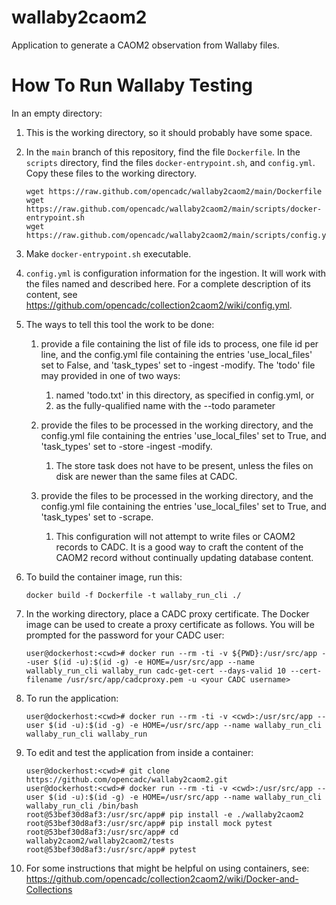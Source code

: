 # wallaby2caom2
Application to generate a CAOM2 observation from Wallaby files.

# How To Run Wallaby Testing

In an empty directory:

1. This is the working directory, so it should probably have some space.

1. In the `main` branch of this repository, find the file `Dockerfile`. In the
`scripts` directory, find the files 
`docker-entrypoint.sh`, and `config.yml`. Copy these files to the working directory.

   ```
   wget https://raw.github.com/opencadc/wallaby2caom2/main/Dockerfile
   wget https://raw.github.com/opencadc/wallaby2caom2/main/scripts/docker-entrypoint.sh
   wget https://raw.github.com/opencadc/wallaby2caom2/main/scripts/config.yml
   ```

1. Make `docker-entrypoint.sh` executable.

1. `config.yml` is configuration information for the ingestion. It will work with
the files named and described here. For a complete description of its
content, see
https://github.com/opencadc/collection2caom2/wiki/config.yml.

1. The ways to tell this tool the work to be done:

   1. provide a file containing the list of file ids to process, one file id
   per line, and the config.yml file containing the entries 'use_local_files'
   set to False, and 'task_types' set to -ingest -modify. The 'todo'
   file may provided in one of two ways:
      1. named 'todo.txt' in this directory, as specified in config.yml, or
      1. as the fully-qualified name with the --todo parameter

   1. provide the files to be processed in the working directory, and the
   config.yml file containing the entries 'use_local_files' set to True,
   and 'task_types' set to -store -ingest -modify.
      1. The store task does not have to be present, unless the files on disk
      are newer than the same files at CADC.

   1. provide the files to be processed in the working directory, and the
   config.yml file containing the entries 'use_local_files' set to True,
   and 'task_types' set to -scrape.
      1. This configuration will not attempt to write files or CAOM2 records
      to CADC. It is a good way to craft the content of the CAOM2 record without
      continually updating database content.

1. To build the container image, run this:

   ```
   docker build -f Dockerfile -t wallaby_run_cli ./
   ```

1. In the working directory, place a CADC proxy certificate. The Docker image can be used to create a
proxy certificate as follows. You will be prompted for the password for your CADC user:

   ```
   user@dockerhost:<cwd># docker run --rm -ti -v ${PWD}:/usr/src/app --user $(id -u):$(id -g) -e HOME=/usr/src/app --name wallably_run_cli wallaby_run cadc-get-cert --days-valid 10 --cert-filename /usr/src/app/cadcproxy.pem -u <your CADC username>
   ```

1. To run the application:

   ```
   user@dockerhost:<cwd># docker run --rm -ti -v <cwd>:/usr/src/app --user $(id -u):$(id -g) -e HOME=/usr/src/app --name wallaby_run_cli wallaby_run_cli wallaby_run
   ```

1. To edit and test the application from inside a container:

   ```
   user@dockerhost:<cwd># git clone https://github.com/opencadc/wallaby2caom2.git 
   user@dockerhost:<cwd># docker run --rm -ti -v <cwd>:/usr/src/app --user $(id -u):$(id -g) -e HOME=/usr/src/app --name wallaby_run_cli wallaby_run_cli /bin/bash
   root@53bef30d8af3:/usr/src/app# pip install -e ./wallaby2caom2
   root@53bef30d8af3:/usr/src/app# pip install mock pytest 
   root@53bef30d8af3:/usr/src/app# cd wallaby2caom2/wallaby2caom2/tests
   root@53bef30d8af3:/usr/src/app# pytest
   ```

1. For some instructions that might be helpful on using containers, see:
https://github.com/opencadc/collection2caom2/wiki/Docker-and-Collections


